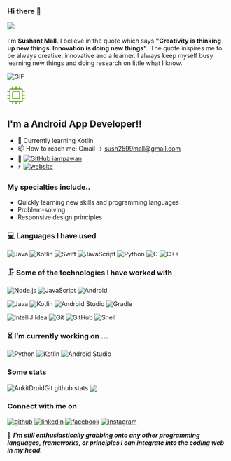 ### Hi there 👋
![](https://komarev.com/ghpvc/?username=sushant-mall&color=orange&style=plastic&label=PROFILE+VIEWS)

I'm **Sushant Mall**. I believe in the quote which says **"Creativity is thinking up new things. Innovation is doing new things"**. The quote inspires me to be always creative, innovative and a learner. I always keep myself busy learning new things and doing research on little what I know.

<img alt="GIF" height= 150 src="https://camo.githubusercontent.com/992babdffd8c74a1502de375fbdf7e4d54773242/68747470733a2f2f6d656469612e67697068792e636f6d2f6d656469612f53576f536b4e36447854737a71494b4571762f67697068792e676966" />

<a href='https://docs.github.com/en/developers'><img src='https://raw.githubusercontent.com/acervenky/animated-github-badges/master/assets/devbadge.gif' width='40' height='40'></a> 
## I'm a Android App Developer!!
- 🌱 Currently learning Kotlin 
- 📫 How to reach me: Gmail -> sush2599mall@gmail.com
- 🌱 [![GitHub iampawan](https://img.shields.io/github/followers/sushant-mall?style=social)](https://github.com/sushant-mall)
- ⚡ [![website](https://img.shields.io/badge/Portfolio-Sushant-2648ff?style=plastic&logo=google-chrome)](https://sushant-mall.github.io)


### My specialties include..
- Quickly learning new skills and programming languages
- Problem-solving
- Responsive design principles


### 💻 Languages I have used

![Java](https://img.shields.io/badge/-Java-333333?style=flat&logo=java)
![Kotlin](https://img.shields.io/badge/-kotlin-333333?style=flat&logo=kotlin)
![Swift](https://img.shields.io/badge/-Swift-333333?style=flat&logo=swift)
![JavaScript](https://img.shields.io/badge/-JavaScript-333333?style=flat&logo=javascript)
![Python](https://img.shields.io/badge/-Python-333333?style=flat&logo=python)
![C](https://img.shields.io/badge/-C-333333?style=flat&logo=c)
![C++](https://img.shields.io/badge/-C++-333333?style=flat&logo=c%2B%2B)


### 🗜 Some of the technologies I have worked with
![Node.js](https://img.shields.io/badge/-Node.js-333333?style=flat&logo=node.js&logoColor=339933)
![JavaScript](https://img.shields.io/badge/-JavaScript-333333?style=flat&logo=javascript)
![Android](http://img.shields.io/badge/-Android-333333?style=flat&logo=android)

![Java](https://img.shields.io/badge/-Java-333333?style=flat&logo=java)
![Kotlin](https://img.shields.io/badge/-kotlin-333333?style=flat&logo=kotlin)
![Android Studio](http://img.shields.io/badge/-Android%20Studio-333333?style=flat&logo=android-studio)
![Gradle](http://img.shields.io/badge/-Gradle-333333?style=flat&logo=gradle)

![IntelliJ Idea](http://img.shields.io/badge/-IntelliJ-333333?style=flat&logo=jetbrains)
![Git](https://img.shields.io/badge/-Git-333333?style=flat&logo=git&logoColor=F05032)
![GitHub](https://img.shields.io/badge/-GitHub-333333?style=flat&logo=github&logoColor=FFFFFF)
![Shell](https://img.shields.io/badge/-Shell-333333?style=flat&logo=shell&logoColor=FFFFFF)


### ⏳ I’m currently working on ...
![Python](https://img.shields.io/badge/-Python-333333?style=flat&logo=python)
![Kotlin](https://img.shields.io/badge/-kotlin-333333?style=flat&logo=kotlin)
![Android Studio](http://img.shields.io/badge/-Android%20Studio-333333?style=flat&logo=android-studio)


### Some stats

<img align="center" src="https://github-readme-stats.vercel.app/api?username=sushant-mall&show_icons=true&theme=onedark&line_height=27" alt="AnkitDroidGit github stats" />

<img align="center" src="https://github-readme-stats.vercel.app/api/top-langs/?username=sushant-mall&layout=compact&theme=onedark&hide=css,html,jupyter+notebook" />


### Connect with me on

[<img src='https://cdn.jsdelivr.net/npm/simple-icons@3.0.1/icons/github.svg' alt='github' height='40'>](https://www.github.com/sushant-mall)  [<img src='https://cdn.jsdelivr.net/npm/simple-icons@3.0.1/icons/linkedin.svg' alt='linkedin' height='40'>](https://www.linkedin.com/in/sushant-mall-23843618b/)  [<img src='https://cdn.jsdelivr.net/npm/simple-icons@3.0.1/icons/facebook.svg' alt='facebook' height='40'>](https://www.facebook.com/sushant.mall.9/)  [<img src='https://cdn.jsdelivr.net/npm/simple-icons@3.0.1/icons/instagram.svg' alt='instagram' height='40'>](https://www.instagram.com/ig__sushant/)  


 🔭 ***I'm still enthusiastically grabbing onto any other programming languages, frameworks, or principles I can integrate into the coding web in my head.***



